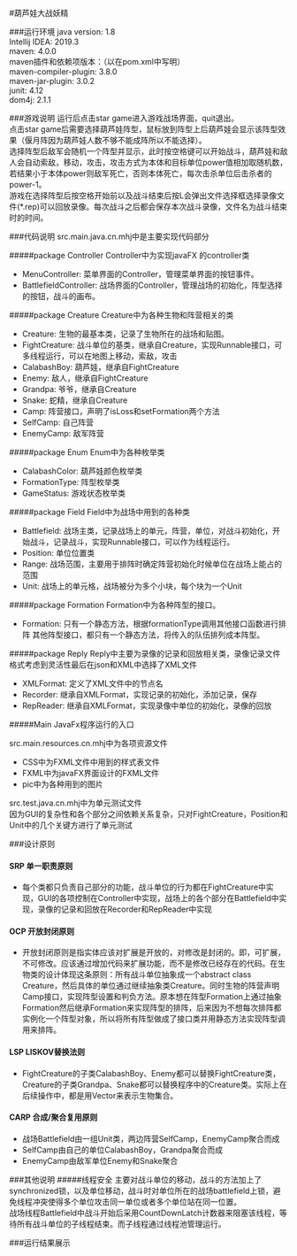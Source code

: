#葫芦娃大战妖精

###运行环境
java version: 1.8  
Intellij IDEA: 2019.3  
maven: 4.0.0  
maven插件和依赖项版本：（以在pom.xml中写明）  
maven-compiler-plugin: 3.8.0  
maven-jar-plugin: 3.0.2  
junit: 4.12  
dom4j: 2.1.1  

###游戏说明
运行后点击star game进入游戏战场界面，quit退出。  
点击star game后需要选择葫芦娃阵型，鼠标放到阵型上后葫芦娃会显示该阵型效果（偃月阵因为葫芦娃人数不够不能成阵所以不能选择）。  
选择阵型后敌军会随机一个阵型并显示，此时按空格键可以开始战斗，葫芦娃和敌人会自动索敌，移动，攻击，攻击方式为本体和目标单位power值相加取随机数，若结果小于本体power则敌军死亡，否则本体死亡，每次击杀单位后击杀者的power-1。  
游戏在选择阵型后按空格开始前以及战斗结束后按L会弹出文件选择框选择录像文件(*.rep)可以回放录像。每次战斗之后都会保存本次战斗录像，文件名为战斗结束时的时间。  

###代码说明
src.main.java.cn.mhj中是主要实现代码部分  

#####package Controller
Controller中为实现javaFX 的controller类
- MenuController: 菜单界面的Controller，管理菜单界面的按钮事件。
- BattlefieldController: 战场界面的Controller，管理战场的初始化，阵型选择的按钮，战斗的画布。

#####package Creature
Creature中为各种生物和阵营相关的类  
- Creature: 生物的最基本类，记录了生物所在的战场和贴图。
- FightCreature: 战斗单位的基类，继承自Creature，实现Runnable接口，可多线程运行，可以在地图上移动，索敌，攻击  
- CalabashBoy: 葫芦娃，继承自FightCreature
- Enemy: 敌人，继承自FightCreature
- Grandpa: 爷爷，继承自Creature
- Snake: 蛇精，继承自Creature
- Camp: 阵营接口，声明了isLoss和setFormation两个方法
- SelfCamp: 自己阵营
- EnemyCamp: 敌军阵营

#####package Enum
Enum中为各种枚举类
- CalabashColor: 葫芦娃颜色枚举类
- FormationType: 阵型枚举类
- GameStatus: 游戏状态枚举类

#####package Field
Field中为战场中用到的各种类
- Battlefield: 战场主类，记录战场上的单元，阵营，单位，对战斗初始化，开始战斗，记录战斗，实现Runnable接口，可以作为线程运行。
- Position: 单位位置类
- Range: 战场范围，主要用于排阵时确定阵营初始化时候单位在战场上能占的范围
- Unit: 战场上的单元格，战场被分为多个小块，每个块为一个Unit

#####package Formation
Formation中为各种阵型的接口。
- Formation: 只有一个静态方法，根据formationType调用其他接口函数进行排阵
其他阵型接口，都只有一个静态方法，将传入的队伍排列成本阵型。

#####package Reply
Reply中主要为录像的记录和回放相关类，录像记录文件格式考虑到灵活性最后在json和XML中选择了XML文件
- XMLFormat: 定义了XML文件中的节点名
- Recorder: 继承自XMLFormat，实现记录的初始化，添加记录，保存
- RepReader: 继承自XMLFormat，实现录像中单位的初始化，录像的回放

#####Main
JavaFx程序运行的入口

src.main.resources.cn.mhj中为各项资源文件  
- CSS中为FXML文件中用到的样式表文件
- FXML中为javaFX界面设计的FXML文件
- pic中为各种用到的图片

src.test.java.cn.mhj中为单元测试文件  
因为GUI的复杂性和各个部分之间依赖关系复杂，只对FightCreature，Position和Unit中的几个关键方进行了单元测试

###设计原则
#### SRP 单一职责原则
- 每个类都只负责自己部分的功能，战斗单位的行为都在FightCreature中实现，GUI的各项控制在Controller中实现，战场上的各个部分在Battlefield中实现，录像的记录和回放在Recorder和RepReader中实现
#### OCP 开放封闭原则
- 开放封闭原则是指实体应该对扩展是开放的，对修改是封闭的。即，可扩展，不可修改。应该通过增加代码来扩展功能，而不是修改已经存在的代码。在生物类的设计体现这条原则：所有战斗单位抽象成一个abstract class Creature，然后具体的单位通过继续抽象类Creature。同时生物的阵营声明Camp接口，实现阵型设置和判负方法。原本想在阵型Formation上通过抽象Formation然后继承Formation来实现阵型的排阵，后来因为不想每次排阵都实例化一个阵型对象，所以将所有阵型做成了接口类并用静态方法实现阵型调用来排阵。
#### LSP LISKOV替换法则
- FightCreature的子类CalabashBoy、Enemy都可以替换FightCreature类，Creature的子类Grandpa、Snake都可以替换程序中的Creature类。实际上在后续操作中，都是用Vector来表示生物集合。
#### CARP 合成/聚合复用原则
- 战场Battlefield由一组Unit类，两边阵营SelfCamp，EnemyCamp聚合而成
- SelfCamp由自己的单位CalabashBoy，Grandpa聚合而成
- EnemyCamp由敌军单位Enemy和Snake聚合

###其他说明
#####线程安全
主要对战斗单位的移动，战斗的方法加上了synchronized锁，以及单位移动，战斗时对单位所在的战场battlefield上锁，避免线程冲突使得多个单位攻击同一单位或者多个单位站在同一位置。  
战场线程Battlefield中战斗开始后采用CountDownLatch计数器来阻塞该线程，等待所有战斗单位的子线程结束。而子线程通过线程池管理运行。

###运行结果展示
